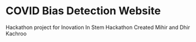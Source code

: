 # COVID Bias Detection Website
Hackathon project for Inovation In Stem Hackathon
Created Mihir and Dhir Kachroo
